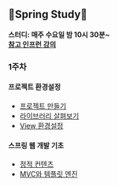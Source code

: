 ## 🌱Spring Study🌻
**스터디: 매주 수요일 밤 10시 30분~**
<br>
**[참고 인프런 강의](https://www.inflearn.com/course/%EC%8A%A4%ED%94%84%EB%A7%81-%EC%9E%85%EB%AC%B8-%EC%8A%A4%ED%94%84%EB%A7%81%EB%B6%80%ED%8A%B8#)**
### 1주차
#### 프로젝트 환경설정 
- [프로젝트 만들기](https://github.com/Chedda98/Spring-is-spring/blob/main/1%EC%A3%BC%EC%B0%A8/%ED%94%84%EB%A1%9C%EC%A0%9D%ED%8A%B8%20%EB%A7%8C%EB%93%A4%EA%B8%B0.MD)
- [라이브러리 살펴보기](https://github.com/Chedda98/Spring-is-spring/blob/main/%EC%9D%B8%ED%94%84%EB%9F%B0%20%EA%B0%95%EC%9D%98/%EB%9D%BC%EC%9D%B4%EB%B8%8C%EB%9F%AC%EB%A6%AC%20%EC%82%B4%ED%8E%B4%EB%B3%B4%EA%B8%B0.md)
- [View 환경설정](https://github.com/Chedda98/Spring-is-spring/blob/main/%EC%9D%B8%ED%94%84%EB%9F%B0%20%EA%B0%95%EC%9D%98/View%20%ED%99%98%EA%B2%BD%EC%84%A4%EC%A0%95.md)

#### 스프링 웹 개발 기초
- [정적 컨텐츠](https://github.com/Chedda98/Spring-is-spring/blob/main/%EC%9D%B8%ED%94%84%EB%9F%B0%20%EA%B0%95%EC%9D%98/%EC%8A%A4%ED%94%84%EB%A7%81%20%EC%9B%B9%20%EA%B0%9C%EB%B0%9C%20%EA%B8%B0%EC%B4%88/%EC%A0%95%EC%A0%81%20%EC%BB%A8%ED%85%90%EC%B8%A0.md)
- [MVC와 템플릿 엔진](https://github.com/Chedda98/Spring-is-spring/blob/main/%EC%9D%B8%ED%94%84%EB%9F%B0%20%EA%B0%95%EC%9D%98/%EC%8A%A4%ED%94%84%EB%A7%81%20%EC%9B%B9%20%EA%B0%9C%EB%B0%9C%20%EA%B8%B0%EC%B4%88/MVC%EC%99%80%20%ED%85%9C%ED%94%8C%EB%A6%BF%20%EC%97%94%EC%A7%84.md)
